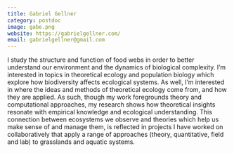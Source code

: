 ```yaml
---
title: Gabriel Gellner
category: postdoc
image: gabe.png
website: https://gabrielgellner.com/
email: gabrielgellner@gmail.com
---
```


I study the structure and function of food webs in order to
better understand our environment and the dynamics of biological
complexity. I’m interested in topics in theoretical ecology and
population biology which explore how biodiversity affects ecological
systems. As well, I’m interested in where the ideas and methods of
theoretical ecology come from, and how they are applied. As such,
though my work foregrounds theory and computational approaches, my
research shows how theoretical insights resonate with empirical
knowledge and ecological understanding. This connection between
ecosystems we observe and theories which help us make sense of and
manage them, is reflected in projects I have worked on collaboratively
that apply a range of approaches (theory, quantitative, field and lab)
to grasslands and aquatic systems.
